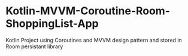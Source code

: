 # Kotlin-MVVM-Coroutine-Room-ShoppingList-App
Kotlin Project using Coroutines and MVVM design pattern and stored in Room persistant library

